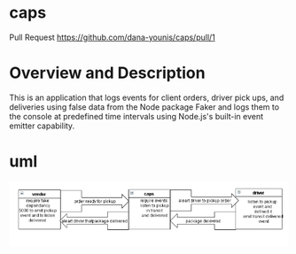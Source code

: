 # caps
Pull Request
https://github.com/dana-younis/caps/pull/1
# Overview and Description
This is an application that logs events for client orders, driver pick ups, and deliveries using false data from the Node package Faker and logs them to the console at predefined time intervals using Node.js's built-in event emitter capability.
# uml
![uml](uml.png)